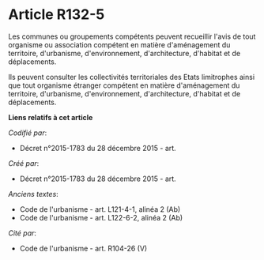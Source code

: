 # Article R132-5

Les communes ou groupements compétents peuvent recueillir l'avis de tout organisme ou association compétent en matière
d'aménagement du territoire, d'urbanisme, d'environnement, d'architecture, d'habitat et de déplacements.

Ils peuvent consulter les collectivités territoriales des Etats limitrophes ainsi que tout organisme étranger compétent en
matière d'aménagement du territoire, d'urbanisme, d'environnement, d'architecture, d'habitat et de déplacements.

**Liens relatifs à cet article**

_Codifié par_:

  - Décret n°2015-1783 du 28 décembre 2015 - art.

_Créé par_:

  - Décret n°2015-1783 du 28 décembre 2015 - art.

_Anciens textes_:

  - Code de l'urbanisme - art. L121-4-1, alinéa 2 (Ab)
  - Code de l'urbanisme - art. L122-6-2, alinéa 2 (Ab)

_Cité par_:

  - Code de l'urbanisme - art. R104-26 (V)
